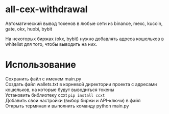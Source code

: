 # all-cex-withdrawal
Автоматический вывод токенов в любые сети из binance, mexc, kucoin, gate, okx, huobi, bybit  

На некоторых биржах (okx, bybit) нужно добавлять адреса кошельков в whitelist для того, чтобы выводить на них.  

# Использование  

Сохранить файл с именем main.py  
Создать файл wallets.txt в корневой директории проекта с адресами кошельков, на которые будут выводиться токены    
Установить библиотеку ccxt   ```pip install ccxt```  
Добавить свои настройки (выбор биржи и API-ключи) в файл  
Открыть терминал и выполнить команду python main.py  
